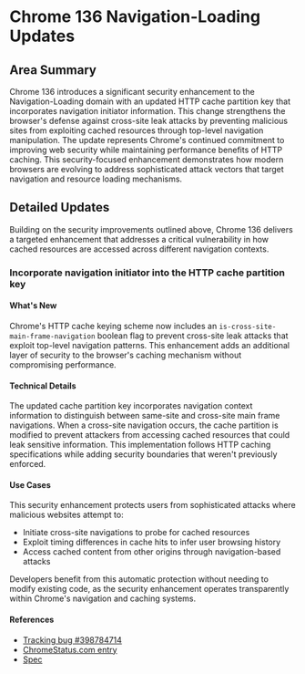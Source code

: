 # Chrome 136 Navigation-Loading Updates

## Area Summary

Chrome 136 introduces a significant security enhancement to the Navigation-Loading domain with an updated HTTP cache partition key that incorporates navigation initiator information. This change strengthens the browser's defense against cross-site leak attacks by preventing malicious sites from exploiting cached resources through top-level navigation manipulation. The update represents Chrome's continued commitment to improving web security while maintaining performance benefits of HTTP caching. This security-focused enhancement demonstrates how modern browsers are evolving to address sophisticated attack vectors that target navigation and resource loading mechanisms.

## Detailed Updates

Building on the security improvements outlined above, Chrome 136 delivers a targeted enhancement that addresses a critical vulnerability in how cached resources are accessed across different navigation contexts.

### Incorporate navigation initiator into the HTTP cache partition key

#### What's New
Chrome's HTTP cache keying scheme now includes an `is-cross-site-main-frame-navigation` boolean flag to prevent cross-site leak attacks that exploit top-level navigation patterns. This enhancement adds an additional layer of security to the browser's caching mechanism without compromising performance.

#### Technical Details
The updated cache partition key incorporates navigation context information to distinguish between same-site and cross-site main frame navigations. When a cross-site navigation occurs, the cache partition is modified to prevent attackers from accessing cached resources that could leak sensitive information. This implementation follows HTTP caching specifications while adding security boundaries that weren't previously enforced.

#### Use Cases
This security enhancement protects users from sophisticated attacks where malicious websites attempt to:
- Initiate cross-site navigations to probe for cached resources
- Exploit timing differences in cache hits to infer user browsing history
- Access cached content from other origins through navigation-based attacks

Developers benefit from this automatic protection without needing to modify existing code, as the security enhancement operates transparently within Chrome's navigation and caching systems.

#### References
- [Tracking bug #398784714](https://bugs.chromium.org/p/chromium/issues/detail?id=398784714)
- [ChromeStatus.com entry](https://chromestatus.com/feature/5108419906535424)
- [Spec](https://httpwg.org/specs/rfc9110.html#caching)